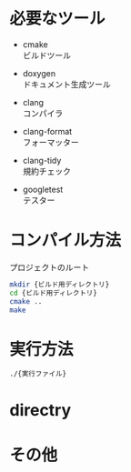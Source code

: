 # 必要なツール
* cmake  
  ビルドツール

* doxygen  
ドキュメント生成ツール

* clang  
コンパイラ

* clang-format  
フォーマッター

* clang-tidy  
規約チェック

* googletest  
テスター


# コンパイル方法
プロジェクトのルート

~~~sh
mkdir {ビルド用ディレクトリ}
cd {ビルド用ディレクトリ}
cmake ..
make
~~~

# 実行方法
~~~sh
./{実行ファイル}
~~~

# directry


# その他
